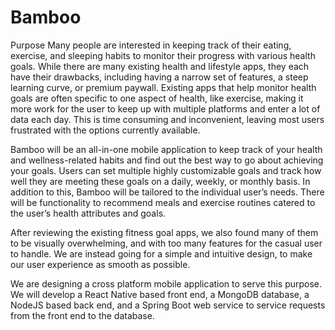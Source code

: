 # Bamboo

Purpose
Many people are interested in keeping track of their eating, exercise, and sleeping habits to monitor their progress with various health goals. While there are many existing health and lifestyle apps, they each have their drawbacks, including having a narrow set of features, a steep learning curve, or premium paywall. Existing apps that help monitor health goals are often specific to one aspect of health, like exercise, making it more work for the user to keep up with multiple platforms and enter a lot of data each day. This is time consuming and inconvenient, leaving most users frustrated with the options currently available.

Bamboo will be an all-in-one mobile application to keep track of your health and wellness-related habits and find out the best way to go about achieving your goals.
Users can set multiple highly customizable goals and track how well they are meeting these goals on a daily, weekly, or monthly basis. In addition to this, Bamboo will be tailored to the individual user’s needs. There will be functionality to recommend meals and exercise routines catered to the user’s health attributes and goals.

After reviewing the existing fitness goal apps, we also found many of them to be visually overwhelming, and with too many features for the casual user to handle. We are instead going for a simple and intuitive design, to make our user experience as smooth as possible.

We are designing a cross platform mobile application to serve this purpose. We will develop a React Native based front end, a MongoDB database, a NodeJS based back end, and a Spring Boot web service to service requests from the front end to the database.
